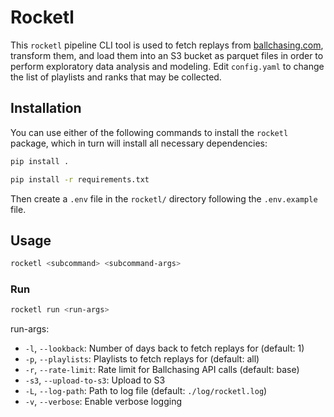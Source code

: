 # Rocketl

This `rocketl` pipeline CLI tool is used to fetch replays from [ballchasing.com](https://ballchasing.com), transform them, and load them into an S3 bucket as parquet files in order to perform exploratory data analysis and modeling. Edit `config.yaml` to change the list of playlists and ranks that may be collected.

## Installation

You can use either of the following commands to install the `rocketl` package, which in turn will install all necessary dependencies:

```bash
pip install .
```

```bash
pip install -r requirements.txt
```

Then create a `.env` file in the `rocketl/` directory following the `.env.example` file.

## Usage

```bash
rocketl <subcommand> <subcommand-args>
```

### Run

```bash
rocketl run <run-args>
```

run-args:

- `-l`, `--lookback`: Number of days back to fetch replays for (default: 1)
- `-p`, `--playlists`: Playlists to fetch replays for (default: all)
- `-r`, `--rate-limit`: Rate limit for Ballchasing API calls (default: base)
- `-s3`, `--upload-to-s3`: Upload to S3
- `-L`, `--log-path`: Path to log file (default: `./log/rocketl.log`)
- `-v`, `--verbose`: Enable verbose logging
